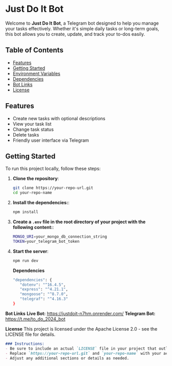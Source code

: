 # Just Do It Bot

Welcome to **Just Do It Bot**, a Telegram bot designed to help you manage your tasks effectively. Whether it's simple daily tasks or long-term goals, this bot allows you to create, update, and track your to-dos easily.

## Table of Contents

- [Features](#features)
- [Getting Started](#getting-started)
- [Environment Variables](#environment-variables)
- [Dependencies](#dependencies)
- [Bot Links](#bot-links)
- [License](#license)

## Features

- Create new tasks with optional descriptions
- View your task list
- Change task status
- Delete tasks
- Friendly user interface via Telegram

## Getting Started

To run this project locally, follow these steps:

1. **Clone the repository**:
   ```bash
   git clone https://your-repo-url.git
   cd your-repo-name
   ```
   
2. **Install the dependencies:**:
   ```bash
   npm install
   ```
   
3. **Create a `.env` file in the root directory of your project with the following content:**:
   ```bash
   MONGO_URI=your_mongo_db_connection_string
   TOKEN=your_telegram_bot_token
   ```
      
4. **Start the server**:
   ```bash
   npm run dev
   ```

   **Dependencies**
   ```bash
   "dependencies": {
      "dotenv": "^16.4.5",
      "express": "^4.21.1",
      "mongoose": "^8.7.0",
      "telegraf": "^4.16.3"
   }
   ```

**Bot Links**
**Live Bot:** https://justdoit-n7hm.onrender.com/
**Telegram Bot:** https://t.me/to_do_2024_bot

**License**
This project is licensed under the Apache License 2.0 - see the LICENSE file for details.
```markdown
### Instructions:
- Be sure to include an actual `LICENSE` file in your project that outlines the terms of the Apache License 2.0.
- Replace `https://your-repo-url.git` and `your-repo-name` with your actual repository information.
- Adjust any additional sections or details as needed.
```

